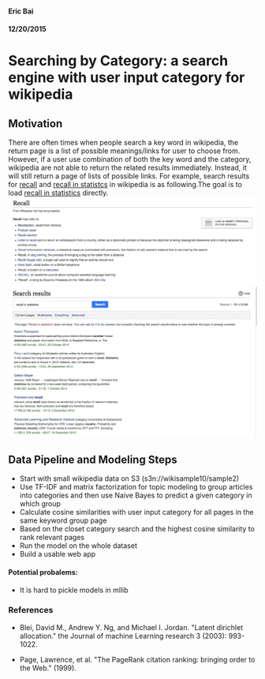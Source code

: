 #### Eric Bai
#### 12/20/2015

# Searching by Category: a search engine with user input category for wikipedia

## Motivation

There are often times when people search a key word in wikipedia, the return page is a list of
possible meanings/links for user to choose from. However, if a user use combination of both the key word and the category, wikipedia are not able to return the related results immediately. Instead, it will still return a page of lists of possible links. For example, search results for [recall](https://en.wikipedia.org/wiki/Recall) and [recall in statistcs](https://en.wikipedia.org/w/index.php?search=recall+in+statistics&title=Special%3ASearch&go=Go) in wikipedia is as following.The goal is to load [recall in statistics](https://en.wikipedia.org/wiki/Precision_and_recall) directly.
![](img/recall_example.jpg)
![](img/recall_in_statistics_example.jpg)

## Data Pipeline and Modeling Steps


* Start with small wikipedia data on S3 (s3n://wikisample10/sample2)
* Use TF-IDF and matrix factorization for topic modeling to group articles into categories and then use Naive Bayes to predict a given category in which group
* Calculate cosine similarities with user input category for all pages in the same keyword group page
* Based on the closet category search and the highest cosine similarity to rank relevant pages
* Run the model on the whole dataset
* Build a usable web app


#### Potential probalems:

* It is hard to pickle models in mllib


### References

* Blei, David M., Andrew Y. Ng, and Michael I. Jordan. "Latent dirichlet allocation." the Journal of machine Learning research 3 (2003): 993-1022.

* Page, Lawrence, et al. "The PageRank citation ranking: bringing order to the Web." (1999).
